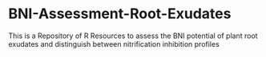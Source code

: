 # BNI-Assessment-Root-Exudates
This is a Repository of R Resources to assess the BNI potential of plant root exudates and distinguish between nitrification inhibition profiles
